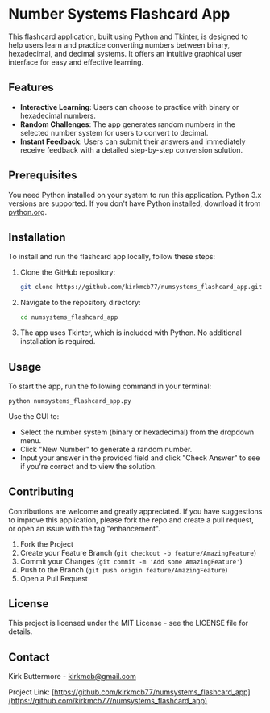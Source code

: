 # Number Systems Flashcard App

This flashcard application, built using Python and Tkinter, is designed to help users learn and practice converting numbers between binary, hexadecimal, and decimal systems. It offers an intuitive graphical user interface for easy and effective learning.

## Features

- **Interactive Learning**: Users can choose to practice with binary or hexadecimal numbers.
- **Random Challenges**: The app generates random numbers in the selected number system for users to convert to decimal.
- **Instant Feedback**: Users can submit their answers and immediately receive feedback with a detailed step-by-step conversion solution.

## Prerequisites

You need Python installed on your system to run this application. Python 3.x versions are supported. If you don't have Python installed, download it from [python.org](https://www.python.org/downloads/).

## Installation

To install and run the flashcard app locally, follow these steps:

1. Clone the GitHub repository:
   ```bash
   git clone https://github.com/kirkmcb77/numsystems_flashcard_app.git
   ```
2. Navigate to the repository directory:
   ```bash
   cd numsystems_flashcard_app
   ```
3. The app uses Tkinter, which is included with Python. No additional installation is required.

## Usage

To start the app, run the following command in your terminal:

```bash
python numsystems_flashcard_app.py
```

Use the GUI to:

- Select the number system (binary or hexadecimal) from the dropdown menu.
- Click "New Number" to generate a random number.
- Input your answer in the provided field and click "Check Answer" to see if you're correct and to view the solution.

## Contributing

Contributions are welcome and greatly appreciated. If you have suggestions to improve this application, please fork the repo and create a pull request, or open an issue with the tag "enhancement".

1. Fork the Project
2. Create your Feature Branch (`git checkout -b feature/AmazingFeature`)
3. Commit your Changes (`git commit -m 'Add some AmazingFeature'`)
4. Push to the Branch (`git push origin feature/AmazingFeature`)
5. Open a Pull Request

## License

This project is licensed under the MIT License - see the LICENSE file for details.

## Contact

Kirk Buttermore - [kirkmcb@gmail.com](mailto:kirkmcb@gmail.com)

Project Link: [https://github.com/kirkmcb77/numsystems_flashcard_app](https://github.com/kirkmcb77/numsystems_flashcard_app)